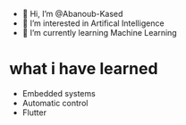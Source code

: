 - 👋 Hi, I’m @Abanoub-Kased
- 👀 I’m interested in Artifical Intelligence
- 🌱 I’m currently learning Machine Learning 
# what i have learned
- Embedded systems
- Automatic control
- Flutter  

